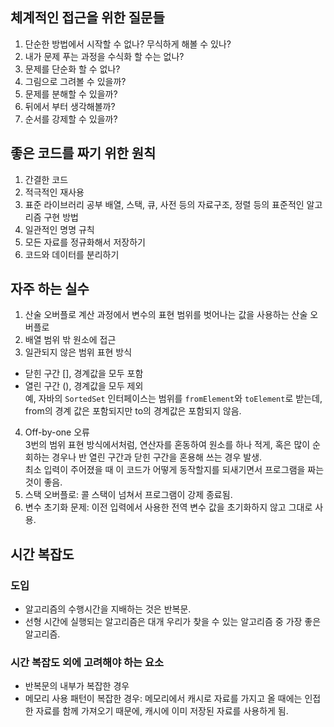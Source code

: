

## 체계적인 접근을 위한 질문들
1. 단순한 방법에서 시작할 수 없나? 무식하게 해볼 수 있나?
2. 내가 문제 푸는 과정을 수식화 할 수는 없나?
3. 문제를 단순화 할 수 없나?
4. 그림으로 그려볼 수 있을까?
5. 문제를 분해할 수 있을까?
6. 뒤에서 부터 생각해볼까?
7. 순서를 강제할 수 있을까?


## 좋은 코드를 짜기 위한 원칙
1. 간결한 코드
2. 적극적인 재사용
3. 표준 라이브러리 공부
배열, 스택, 큐, 사전 등의 자료구조, 정렬 등의 표준적인 알고리즘 구현 방법
4. 일관적인 명명 규칙
5. 모든 자료를 정규화해서 저장하기
6. 코드와 데이터를 분리하기

## 자주 하는 실수
1. 산술 오버플로
계산 과정에서 변수의 표현 범위를 벗어나는 값을 사용하는 산술 오버플로
2. 배열 범위 밖 원소에 접근
3. 일관되지 않은 범위 표현 방식
* 닫힌 구간 [], 경계값을 모두 포함
* 열린 구간 (), 경계값을 모두 제외 <br />
예, 자바의 `SortedSet` 인터페이스는 범위를 `fromElement`와 `toElement`로 받는데, from의 경계 값은 포함되지만 to의 경계값은 포함되지 않음.
4. Off-by-one 오류 <br />
3번의 범위 표현 방식에서처럼, 연산자를 혼동하여 원소를 하나 적게, 혹은 많이 순회하는 경우나 반 열린 구간과 닫힌 구간을 혼용해 쓰는 경우 발생. <br />
최소 입력이 주어졌을 때 이 코드가 어떻게 동작할지를 되새기면서 프로그램을 짜는 것이 좋음.
5. 스택 오버플로: 콜 스택이 넘쳐서 프로그램이 강제 종료됨.
6. 변수 초기화 문제: 이전 입력에서 사용한 전역 변수 값을 초기화하지 않고 그대로 사용.

## 시간 복잡도
### 도입
* 알고리즘의 수행시간을 지배하는 것은 반복문.
* 선형 시간에 실행되는 알고리즘은 대개 우리가 찾을 수 있는 알고리즘 중 가장 좋은 알고리즘.
### 시간 복잡도 외에 고려해야 하는 요소
* 반복문의 내부가 복잡한 경우
* 메모리 사용 패턴이 복잡한 경우: 메모리에서 캐시로 자료를 가지고 올 때에는 인접한 자료를 함께 가져오기 때문에, 캐시에 이미 저장된 자료를 사용하게 됨.


